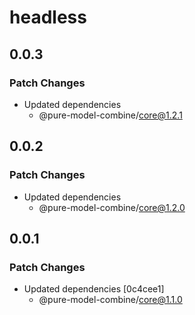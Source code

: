 # headless

## 0.0.3

### Patch Changes

- Updated dependencies
  - @pure-model-combine/core@1.2.1

## 0.0.2

### Patch Changes

- Updated dependencies
  - @pure-model-combine/core@1.2.0

## 0.0.1

### Patch Changes

- Updated dependencies [0c4cee1]
  - @pure-model-combine/core@1.1.0
